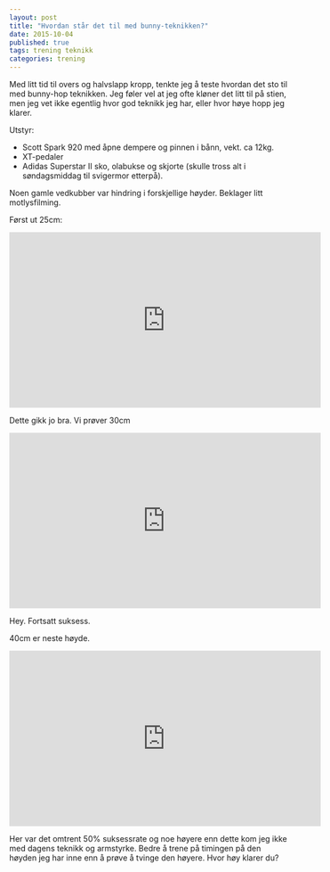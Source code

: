 ```yaml
---
layout: post
title: "Hvordan står det til med bunny-teknikken?"
date: 2015-10-04
published: true
tags: trening teknikk
categories: trening
---
```


Med litt tid til overs og halvslapp kropp, tenkte jeg å teste hvordan det sto til med bunny-hop teknikken. Jeg føler vel at jeg ofte kløner det litt til på stien, men jeg vet ikke egentlig hvor god teknikk jeg har, eller hvor høye hopp jeg klarer. 

Utstyr:

* Scott Spark 920 med åpne dempere og pinnen i bånn, vekt. ca 12kg. 
* XT-pedaler
* Adidas Superstar II sko, olabukse og skjorte (skulle tross alt i søndagsmiddag til svigermor etterpå).

Noen gamle vedkubber var hindring i forskjellige høyder. Beklager litt motlysfilming. 

Først ut 25cm:

<iframe width="560" height="315" src="https://www.youtube.com/embed/AShkzzF6lFE" frameborder="0" allowfullscreen></iframe>

Dette gikk jo bra. Vi prøver 30cm

<iframe width="560" height="315" src="https://www.youtube.com/embed/zaRhzxqRkgo" frameborder="0" allowfullscreen></iframe>

Hey. Fortsatt suksess.

40cm er neste høyde. 

<iframe width="560" height="315" src="https://www.youtube.com/embed/1wZy8v2gfTg" frameborder="0" allowfullscreen></iframe>

Her var det omtrent 50% suksessrate og noe høyere enn dette kom jeg ikke med dagens teknikk og armstyrke. Bedre å trene på timingen på den høyden jeg har inne enn å prøve å tvinge den høyere. Hvor høy klarer du?
